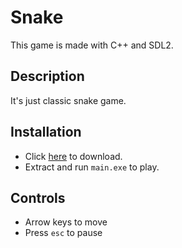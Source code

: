 # Snake

This game is made with C++ and SDL2.

## Description

It's just classic snake game.

## Installation

- Click [here]() to download.
- Extract and run ```main.exe``` to play.

## Controls

- Arrow keys to move
- Press ```esc``` to pause